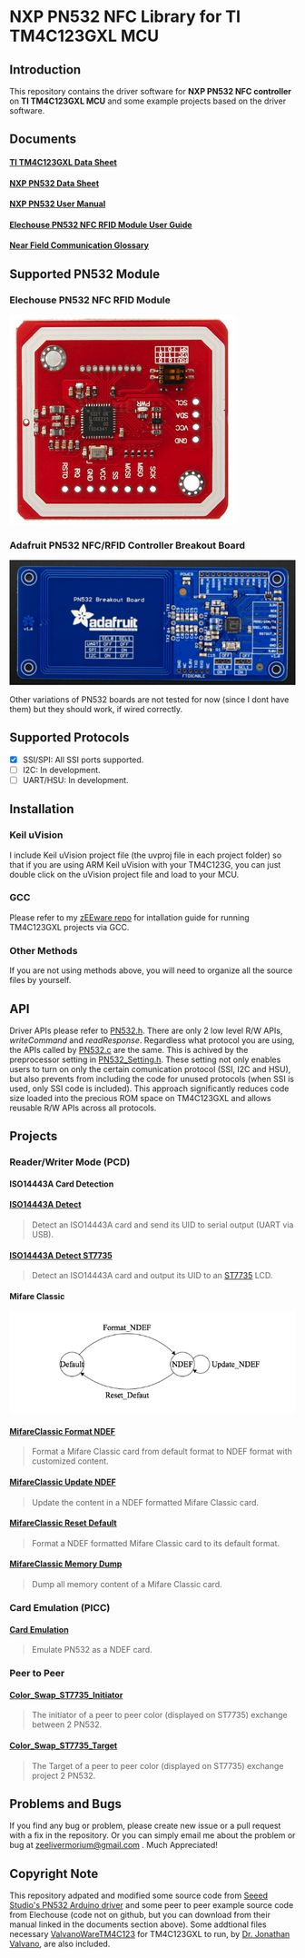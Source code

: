 # NXP PN532 NFC Library for TI TM4C123GXL MCU

## Introduction
This repository contains the driver software for **NXP PN532 NFC controller** on **TI TM4C123GXL MCU** and some example projects based on the driver software.

## Documents
#### [TI TM4C123GXL Data Sheet](http://www.ti.com/lit/ds/symlink/tm4c123gh6pm.pdf)
#### [NXP PN532 Data Sheet](https://www.nxp.com/docs/en/nxp/data-sheets/PN532_C1.pdf)
#### [NXP PN532 User Manual](https://www.nxp.com/docs/en/user-guide/141520.pdf)
#### [Elechouse PN532 NFC RFID Module User Guide](https://dangerousthings.com/wp-content/uploads/PN532_Manual_V3-1.pdf)
#### [Near Field Communication Glossary](https://www.nfc-research.at/index.php@id=40.html)

## Supported PN532 Module
### Elechouse PN532 NFC RFID Module
![Elechouse PN532 NFC RFID Module Version 3](images/Elechouse_PN532_V3.png)
### Adafruit PN532 NFC/RFID Controller Breakout Board
![Adafruit PN532 NFC/RFID Controller Breakout Board - V1.6](images/Adafruit_PN532.png)

Other variations of PN532 boards are not tested for now (since I dont have them) but they should work, if wired correctly. 

## Supported Protocols
- [x] SSI/SPI: All SSI ports supported.
- [ ] I2C: In development.
- [ ] UART/HSU: In development.

## Installation
### Keil uVision 
I include Keil uVision project file (the uvproj file in each project folder) so that if you are using ARM Keil uVision with your TM4C123G, you can just double click on the uVision project file and load to your MCU. 
 
### GCC
Please refer to my [zEEware repo](https://github.com/zeelivermorium/zeeware) for intallation guide for running TM4C123GXL projects via GCC.
 
 ### Other Methods
 If you are not using methods above, you will need to organize all the source files by yourself.
 
## API
Driver APIs please refer to [PN532.h](lib/PN532/inc/PN532.h). There are only 2 low level R/W APIs, *writeCommand* and *readResponse*. Regardless what protocol you are using, the APIs called by [PN532.c](lib/PN532/src/PN532.c) are the same. This is achived by the preprocessor setting in [PN532_Setting.h](lib/PN532/inc/PN532_Setting.h). These setting not only enables users to turn on only the certain comunication protocol (SSI, I2C and HSU), but also prevents from including the code for unused protocols (when SSI is used, only SSI code is included). This approach significantly reduces code size loaded into the precious ROM space on TM4C123GXL and allows reusable R/W APIs across all protocols.

## Projects

### Reader/Writer Mode (PCD)

#### **ISO14443A Card Detection**
#### [ISO14443A Detect](proj/PN532_PCD_ISO14443A_Detect)
> Detect an ISO14443A card and send its UID to serial output (UART via USB).

#### [ISO14443A Detect ST7735](proj/PN532_PCD_ISO14443A_Detect_ST7735)
> Detect an ISO14443A card and output its UID to an [ST7735](https://www.adafruit.com/product/358) LCD.

#### **Mifare Classic**

![Mifare_Classic_Format_FSM](images/Mifare_Classic_Format_FSM.png)

#### [MifareClassic Format NDEF](proj/PN532_PCD_MifareClassic_Format_NDEF)
> Format a Mifare Classic card from default format to NDEF format with customized content.

#### [MifareClassic Update NDEF](proj/PN532_PCD_MifareClassic_Update_NDEF)
> Update the content in a NDEF formatted Mifare Classic card.

#### [MifareClassic Reset Default](proj/PN532_PCD_MifareClassic_Reset_Default)
> Format a NDEF formatted Mifare Classic card to its default format.

#### [MifareClassic Memory Dump](proj/PN532_PCD_MifareClassic_Memory_Dump)
> Dump all memory content of a Mifare Classic card.

### Card Emulation (PICC)
#### [Card Emulation](proj/PN532_PICC_Emulate)
> Emulate PN532 as a NDEF card.

### Peer to Peer
#### [Color_Swap_ST7735_Initiator](proj/PN532_P2P_Color_Swap_ST7735_Initiator)
> The initiator of a peer to peer color (displayed on ST7735) exchange between 2 PN532.

#### [Color_Swap_ST7735_Target](proj/PN532_P2P_Color_Swap_ST7735_Target)
> The Target of a peer to peer color (displayed on ST7735) exchange project 2 PN532.

## Problems and Bugs
If you find any bug or problem, please create new issue or a pull request with a fix in the repository.
Or you can simply email me about the problem or bug at zeelivermorium@gmail.com .
Much Appreciated!

## Copyright Note
This repository adpated and modified some source code from [Seeed Studio's PN532 Arduino driver](https://github.com/Seeed-Studio/PN532) and some peer to peer example source code from Elechouse (code not on github, but you can download from their manual linked in the documents section above). Some addtional files necessary [ValvanoWareTM4C123](http://edx-org-utaustinx.s3.amazonaws.com/UT601x/ValvanoWareTM4C123.zip?dl=1) for TM4C123GXL to run, by [Dr. Jonathan Valvano](http://users.ece.utexas.edu/~valvano/), are also included. 
